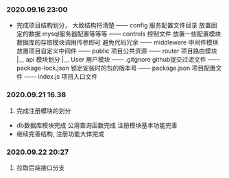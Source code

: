 ### 2020.09.16 23:00
 - 完成项目结构划分， 大致结构捋清楚
 —— config 服务配置文件目录 放置固定的数据 mysql服务器配置等等等
 —— controls 控制文件 放置一些配置模块 数据库的存取模块调用传参即可 避免代码冗余
 —— middleware 中间件模块 放置项目自定义中间件 
 —— public 项目公共资源
 —— router 项目路由模块 
   |__ api 模块划分
      |__ User 用户模块
 —— .gitgnore github提交过滤文件
 —— package-lock.json 锁定安装时的包的版本号
 —— package.json 项目配置文件 
 —— index.js 项目入口文件

### 2020.09.21 16.38
1. 完成注册模块的划分
 - db数据库模块完成 公用查询函数完成 注册模块基本功能完善 
 - 继续完善结构, 注册功能大体完成
### 2020.09.22 20:27
1. 拉取后端接口分支 